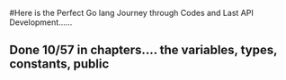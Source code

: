 #Here is the Perfect Go lang Journey through Codes and Last API Development......



## Done 10/57 in chapters....   the variables, types, constants, public 

